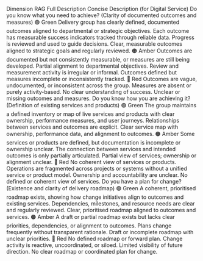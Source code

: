Dimension RAG Full Description Concise Description (for Digital Service)
Do you know what you need to achieve? (Clarity of documented outcomes and measures) 🟢 Green Delivery group has clearly defined, documented outcomes aligned to departmental or strategic objectives. Each outcome has measurable success indicators tracked through reliable data. Progress is reviewed and used to guide decisions. Clear, measurable outcomes aligned to strategic goals and regularly reviewed.
🟠 Amber Outcomes are documented but not consistently measurable, or measures are still being developed. Partial alignment to departmental objectives. Review and measurement activity is irregular or informal. Outcomes defined but measures incomplete or inconsistently tracked.
🔴 Red Outcomes are vague, undocumented, or inconsistent across the group. Measures are absent or purely activity-based. No clear understanding of success. Unclear or missing outcomes and measures.
Do you know how you are achieving it? (Definition of existing services and products) 🟢 Green The group maintains a defined inventory or map of live services and products with clear ownership, performance measures, and user journeys. Relationships between services and outcomes are explicit. Clear service map with ownership, performance data, and alignment to outcomes.
🟠 Amber Some services or products are defined, but documentation is incomplete or ownership unclear. The connection between services and intended outcomes is only partially articulated. Partial view of services; ownership or alignment unclear.
🔴 Red No coherent view of services or products. Operations are fragmented across projects or systems without a unified service or product model. Ownership and accountability are unclear. No defined or coherent view of services.
Do you have a plan for change? (Existence and clarity of delivery roadmap) 🟢 Green A coherent, prioritised roadmap exists, showing how change initiatives align to outcomes and existing services. Dependencies, milestones, and resource needs are clear and regularly reviewed. Clear, prioritised roadmap aligned to outcomes and services.
🟠 Amber A draft or partial roadmap exists but lacks clear priorities, dependencies, or alignment to outcomes. Plans change frequently without transparent rationale. Draft or incomplete roadmap with unclear priorities.
🔴 Red No defined roadmap or forward plan. Change activity is reactive, uncoordinated, or siloed. Limited visibility of future direction. No clear roadmap or coordinated plan for change.
